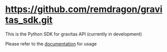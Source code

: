 # https://github.com/remdragon/gravitas_sdk.git

This is the Python SDK for gravitas API (currently in development)

Please refer to the [documentation](docs/README.md) for usage
